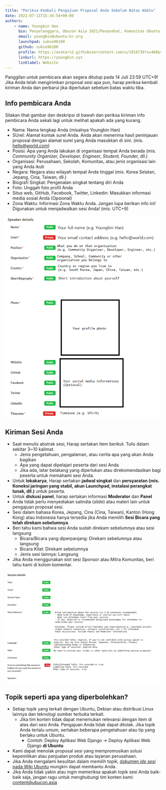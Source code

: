 ```yaml
---
title: "Periksa Kembali Pengajuan Proposal Anda Sebelum Batas Waktu"
date: 2021-07-11T15:34:54+09:00
authors:
    - name: Youngbin Han
      bio: Penyelenggara, Ubucon Asia 2021/Penasehat, Komunitas Ubuntu Korea 
      email: youngbin@ubuntu-kr.org
      launchpad: sukso96100
      github: sukso96100
      profile: https://avatars2.githubusercontent.com/u/1916739?s=460&v=4
      linkurl: https://youngbin.xyz
      linklabel: Website
---
```


Panggilan untuk pembicara akan segera ditutup pada 14 Juli 23:59 UTC+9! Jika Anda telah mengirimkan proposal sesi apa pun, harap periksa kembali kiriman Anda dan perbarui jika diperlukan sebelum batas waktu tiba.

## Info pembicara Anda
Silakan lihat gambar dan deskripsi di bawah dan periksa kiriman info pembicara Anda sekali lagi untuk melihat apakah ada yang kurang.

- Nama: Nama lengkap Anda (misalnya Youngbin Han)
- SUrel: Alamat kontak surel Anda. Anda akan menerima hasil peninjauan proposal dengan alamat surel yang Anda masukkan di sini. (mis. hello@world.com)
- Posisi: Apa yang Anda lakukan di organisasi tempat Anda berada (mis. *Community Organizer, Developer, Engineer, Student, Founder,* dll.)
- Organisasi: Perusahaan, Sekolah, Komunitas, atau jenis organisasi lain yang Anda ikuti
- Negara: Negara atau wilayah tempat Anda tinggal (mis. Korea Selatan, Jepang, Cina, Taiwan, dll.)
- Biografi Singkat: Pengenalan singkat tentang diri Anda
- Foto: Unggah foto profil Anda
- Situs web, GitHub, Facebook, Twitter, Linkedin: Masukkan informasi media sosial Anda (Opsional)
- Zona Waktu: Informasi Zona Waktu Anda. Jangan lupa berikan info ini! Digunakan untuk menjadwalkan sesi Anda! (mis. UTC+9)

![](speaker_info.png)

## Kiriman Sesi Anda
- Saat menulis abstrak sesi, Harap sertakan item berikut. Tulis dalam sekitar 3~10 kalimat.
   - Jenis pengetahuan, pengalaman, atau cerita apa yang akan Anda bagikan
   - Apa yang dapat dipelajari peserta dari sesi Anda
   - Jika ada, latar belakang yang diperlukan atau direkomendasikan bagi peserta untuk memahami sesi Anda.
- Untuk **lokakarya**, Harap sertakan **jadwal singkat** dan **persyaratan (mis. Koneksi jaringan yang stabil, akun Launchpad, instalasi perangkat lunak, dll.)** untuk peserta.
- Untuk **diskusi panel**, harap sertakan informasi **Moderator** dan **Panel**
- Anda tidak perlu menyediakan salindia (*slide*) atau materi lain untuk pengajuan proposal sesi.
- Sesi dalam bahasa Korea, Jepang, Cina (Cina, Taiwan), Kanton (Hong Kong) atau Indonesia hanya tersedia jika Anda memilih **Sesi Bicara yang telah direkam sebelumnya**.
- Beri tahu kami bahwa sesi Anda sudah direkam sebelumnya atau sesi langsung
  - Bicara/Bicara yang diperpanjang: Direkam sebelumnya atau langsung
  - Bicara Kilat: Direkam sebelumnya
  - Jenis sesi lainnya: Langsung
- Jika Anda menggunakan slot sesi Sponsor atau Mitra Komunitas, beri tahu kami di kolom komentar.

![](session_info.png)

## Topik seperti apa yang diperbolehkan?
- Setiap topik yang terkait dengan Ubuntu, Debian atau distribusi Linux lainnya dan teknologi sumber terbuka terkait.
  - Jika tim konten tidak dapat menemukan relevansi dengan item di atas dari sesi Anda. Pengajuan Anda tidak dapat ditolak. Jika topik Anda terlalu umum, sertakan beberapa pengetahuan atau tip yang berlaku untuk Ubuntu.
    - Contoh: Deploy Aplikasi Web Django -> Deploy Aplikasi Web Django **di Ubuntu**
- Kami dapat menolak proposal sesi yang mempromosikan solusi kepemilikan atau penjualan produk atau layanan perusahaan.
- Jika Anda mengalami kesulitan dalam memilih topik, [dokumen *ide sesi* pada Wiki Ubuntu](https://wiki.ubuntu.com/UbuconAsia/2021/SessionIdeas) mungkin dapat membantu Anda.
- Jika Anda tidak yakin atau ingin memeriksa apakah topik sesi Anda baik-baik saja, jangan ragu untuk menghubungi tim konten kami: content@ubucon.asia